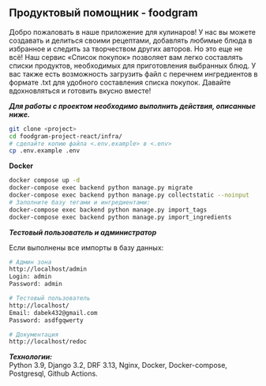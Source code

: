 ## Продуктовый помощник - foodgram

Добро пожаловать в наше приложение для кулинаров! У нас вы можете создавать и делиться своими рецептами, добавлять любимые блюда в избранное и следить за творчеством других авторов. Но это еще не всё! Наш сервис «Список покупок» позволяет вам легко составлять списки продуктов, необходимых для приготовления выбранных блюд. У вас также есть возможность загрузить файл с перечнем ингредиентов в формате .txt для удобного составления списка покупок. Давайте вдохновляться и готовить вкусно вместе!

 ***Для работы с проектом необходимо выполнить действия, описанные ниже.***

 ```bash
git clone <project>
cd foodgram-project-react/infra/
# сделайте копию файла <.env.example> в <.env>
cp .env.example .env
```

**Docker**
 ```bash
docker compose up -d
docker-compose exec backend python manage.py migrate
docker-compose exec backend python manage.py collectstatic --noinput
# Заполните базу тегами и ингредиентами:
docker-compose exec backend python manage.py import_tags
docker-compose exec backend python manage.py import_ingredients
```

***Тестовый пользователь и администратор***

Если выполнены все импорты в базу данных:
```bash
# Админ зона
http://localhost/admin
Login: admin
Password: admin

# Тестовый пользователь
http://localhost/
Email: dabek432@gmail.com
Password: asdfgqwerty

# Документация
http://localhost/redoc
```

***Технологии:***  
Python 3.9, Django 3.2, DRF 3.13, Nginx, Docker, Docker-compose, Postgresql, Github Actions.  
<!-- 
